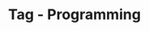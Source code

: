 ---
layout: tags
tag-name: programming
title: Tag - Programming
permalink: "/tag/programming.html"
---